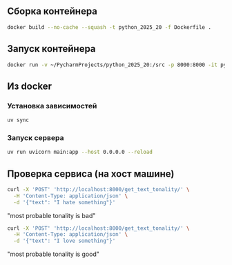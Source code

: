 ## Сборка контейнера

```bash
docker build --no-cache --squash -t python_2025_20 -f Dockerfile .
```

## Запуск контейнера

```bash
docker run -v ~/PycharmProjects/python_2025_20:/src -p 8000:8000 -it python_2025_20 /bin/bash
```

## Из docker

### Установка зависимостей

```bash
uv sync
```

### Запуск сервера

```bash
uv run uvicorn main:app --host 0.0.0.0 --reload
```

## Проверка сервиса (на хост машине)


```bash
curl -X 'POST' 'http://localhost:8000/get_text_tonality/' \
  -H 'Content-Type: application/json' \
  -d '{"text": "I hate something"}'
```

"most probable tonality is bad"

```bash
curl -X 'POST' 'http://localhost:8000/get_text_tonality/' \
  -H 'Content-Type: application/json' \
  -d '{"text": "I love something"}'
```

"most probable tonality is good"

